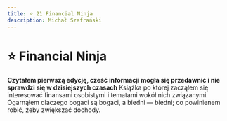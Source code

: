 ```yaml
---
title: ⭐ 21 Financial Ninja
description: Michał Szafrański
---
```

# ⭐ Financial Ninja

**Czytałem pierwszą edycję, cześć informacji mogła się przedawnić i nie sprawdzi się w dzisiejszych czasach**
Książka po której zacząłem się interesować finansami osobistymi i tematami wokół nich związanymi. Ogarnąłem dlaczego bogaci są bogaci, a biedni — biedni; co powinienem robić, żeby zwiększać dochody.